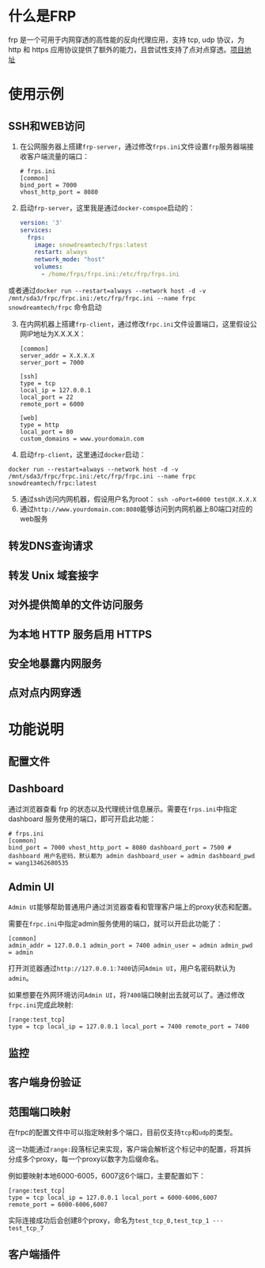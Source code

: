 # 什么是FRP

frp 是一个可用于内网穿透的高性能的反向代理应用，支持 tcp, udp 协议，为 http 和 https
应用协议提供了额外的能力，且尝试性支持了点对点穿透。[项目地址](https://github.com/fatedier/frp)

# 使用示例

## SSH和WEB访问

1. 在公网服务器上搭建`frp-server`，通过修改`frps.ini`文件设置`frp`服务器端接收客户端流量的端口：
    ```
    # frps.ini
    [common]
    bind_port = 7000
    vhost_http_port = 8080
    ```
2. 启动`frp-server`，这里我是通过`docker-comspoe`启动的：

    ```yml
    version: '3'
    services:
      frps:
        image: snowdreamtech/frps:latest
        restart: always
        network_mode: "host"
        volumes:
          - /home/frps/frps.ini:/etc/frp/frps.ini
    ```

或者通过`docker run --restart=always --network host -d -v /mnt/sda3/frpc/frpc.ini:/etc/frp/frpc.ini --name frpc snowdreamtech/frpc`
命令启动

3. 在内网机器上搭建`frp-client`，通过修改`frpc.ini`文件设置端口，这里假设公网IP地址为X.X.X.X：

    ```
    [common]
    server_addr = X.X.X.X
    server_port = 7000
    
    [ssh]
    type = tcp
    local_ip = 127.0.0.1
    local_port = 22
    remote_port = 6000
    
    [web]
    type = http
    local_port = 80
    custom_domains = www.yourdomain.com
    ```

4. 启动`frp-client`，这里通过`docker`启动：

`docker run --restart=always --network host -d -v /mnt/sda3/frpc/frpc.ini:/etc/frp/frpc.ini --name frpc snowdreamtech/frpc:latest`

5. 通过ssh访问内网机器，假设用户名为root：
   `ssh -oPort=6000 test@X.X.X.X`
6. 通过`http://www.yourdomain.com:8080`能够访问到内网机器上80端口对应的web服务

## 转发DNS查询请求

## 转发 Unix 域套接字

## 对外提供简单的文件访问服务

## 为本地 HTTP 服务启用 HTTPS

## 安全地暴露内网服务

## 点对点内网穿透

# 功能说明

## 配置文件

## Dashboard

通过浏览器查看 frp 的状态以及代理统计信息展示。需要在`frps.ini`中指定 dashboard 服务使用的端口，即可开启此功能：
```
# frps.ini
[common]
bind_port = 7000 vhost_http_port = 8080 dashboard_port = 7500 # dashboard 用户名密码，默认都为 admin dashboard_user = admin dashboard_pwd = wang13462680535
```

## Admin UI

`Admin UI`能够帮助普通用户通过浏览器查看和管理客户端上的proxy状态和配置。

需要在`frpc.ini`中指定admin服务使用的端口，就可以开启此功能了：
```
[common]
admin_addr = 127.0.0.1 admin_port = 7400 admin_user = admin admin_pwd = admin
```
打开浏览器通过`http://127.0.0.1:7400`访问`Admin UI`，用户名密码默认为`admin`。

如果想要在外网环境访问`Admin UI`，将`7400`端口映射出去就可以了。通过修改`frpc.ini`完成此映射:
```
[range:test_tcp]
type = tcp local_ip = 127.0.0.1 local_port = 7400 remote_port = 7400
```

## 监控

## 客户端身份验证

## 范围端口映射

在frpc的配置文件中可以指定映射多个端口，目前仅支持`tcp`和`udp`的类型。

这一功能通过`range:`段落标记来实现，客户端会解析这个标记中的配置，将其拆分成多个proxy，每一个proxy以数字为后缀命名。

例如要映射本地6000-6005，6007这6个端口，主要配置如下：
```
[range:test_tcp]
type = tcp local_ip = 127.0.0.1 local_port = 6000-6006,6007 remote_port = 6000-6006,6007
```
实际连接成功后会创建8个proxy，命名为`test_tcp_0,test_tcp_1 ··· test_tcp_7`

## 客户端插件